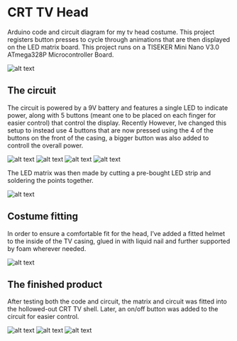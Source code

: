 # CRT TV Head

Arduino code and circuit diagram for my tv head costume. This project registers button presses to cycle through animations that are then displayed on the LED matrix board. This project runs on a TISEKER Mini Nano V3.0 ATmega328P Microcontroller Board.

![alt text](https://github.com/2omethingBaD/TV-Head/blob/main/img/cover.jpg?raw=true)

## The circuit

The circuit is powered by a 9V battery and features a single LED to indicate power, along with 5 buttons (meant one to be placed on each finger for easier control) that control the display.
Recently However, Ive changed this setup to instead use 4 buttons that are now pressed using the 4 of the buttons on the front of the casing, a bigger button was also added to controll the overall power. 

![alt text](https://github.com/2omethingBaD/TV-Head/blob/main/img/20230822_231721.jpg?raw=true)
![alt text](https://github.com/2omethingBaD/TV-Head/blob/main/img/20230823_185041.jpg?raw=true)
![alt text](https://github.com/2omethingBaD/TV-Head/blob/main/img/20240102_210024.jpg?raw=true)
![alt text](https://github.com/2omethingBaD/TV-Head/blob/main/img/20240102_210549.jpg?raw=true)


The LED matrix was then made by cutting a pre-bought LED strip and soldering the points together.

![alt text](https://github.com/2omethingBaD/TV-Head/blob/main/img/20230811_180034.jpg?raw=true)

## Costume fitting

In order to ensure a comfortable fit for the head, I’ve added a fitted helmet to the inside of the TV casing, glued in with liquid nail and further supported by foam wherever needed.

![alt text](https://github.com/2omethingBaD/TV-Head/blob/main/img/20240102_210806.jpg?raw=true)

## The finished product

After testing both the code and circuit, the matrix and circuit was fitted into the hollowed-out CRT TV shell. Later, an on/off button was added to the circuit for easier control.

![alt text](https://github.com/2omethingBaD/TV-Head/blob/main/img/20240102_210540.jpg?raw=true)
![alt text](https://github.com/2omethingBaD/TV-Head/blob/main/img/20230824_134824.jpg?raw=true)
![alt text](https://github.com/2omethingBaD/TV-Head/blob/main/img/20230824_134753.jpg?raw=true)
